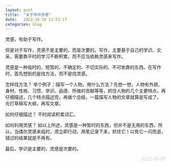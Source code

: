 ```yaml
---
layout: post
title:  "关于写作灵感"
date:   2022-10-30 11:53:17
categories: blog
---
```


灵感，有助于写作。

但是对于写作，灵感不是主要的，而是次要的。写作，主要基于自己的学识、文采，需要靠平时的学习不断积累，而不应当依赖灵感来写作。

灵感是一种临时的、短暂的、不确定的、不切实际的、不可依靠的东西。在写作时，首先想到的是找方法，而不是找灵感。

怎样找方法？
举个例子：描写一个人物，用什么方法？先想一想，人物有外貌、身材、性格、习惯、学识、品德、所做的贡献等等，抓住人物的几个主要特点，再仔细描述，几个特点描述完，再做个总结，一篇描写人物的文章就算是写成了。
先打草稿写大纲，再写文章。

如何仔细描述？
平时阅读积累词汇。

如何利用灵感？
如以上所述，灵感是一种暂时的东西，但并不是无用的东西，所以，当偶尔灵感来临时，须立即行动，用笔记录下来，抓住它！以免它一闪而逝，错过的结果就是不再有。

最后，学识是主要的，灵感是次要的。

<p align="right" style="color:#ccc; font-style:italic;">2022-10-07</p>
